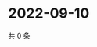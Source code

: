 # 2022-09-10

共 0 条

<!-- BEGIN WEIBO -->
<!-- 最后更新时间 Sat Sep 10 2022 15:07:44 GMT+0800 (China Standard Time) -->

<!-- END WEIBO -->
